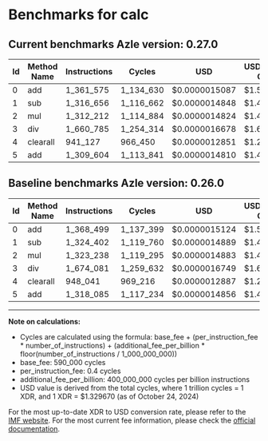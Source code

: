 # Benchmarks for calc

## Current benchmarks Azle version: 0.27.0

| Id  | Method Name | Instructions | Cycles    | USD           | USD/Million Calls | Change                             |
| --- | ----------- | ------------ | --------- | ------------- | ----------------- | ---------------------------------- |
| 0   | add         | 1_361_575    | 1_134_630 | $0.0000015087 | $1.50             | <font color="green">-6_924</font>  |
| 1   | sub         | 1_316_656    | 1_116_662 | $0.0000014848 | $1.48             | <font color="green">-7_746</font>  |
| 2   | mul         | 1_312_212    | 1_114_884 | $0.0000014824 | $1.48             | <font color="green">-11_026</font> |
| 3   | div         | 1_660_785    | 1_254_314 | $0.0000016678 | $1.66             | <font color="green">-13_296</font> |
| 4   | clearall    | 941_127      | 966_450   | $0.0000012851 | $1.28             | <font color="green">-6_914</font>  |
| 5   | add         | 1_309_604    | 1_113_841 | $0.0000014810 | $1.48             | <font color="green">-8_481</font>  |

## Baseline benchmarks Azle version: 0.26.0

| Id  | Method Name | Instructions | Cycles    | USD           | USD/Million Calls |
| --- | ----------- | ------------ | --------- | ------------- | ----------------- |
| 0   | add         | 1_368_499    | 1_137_399 | $0.0000015124 | $1.51             |
| 1   | sub         | 1_324_402    | 1_119_760 | $0.0000014889 | $1.48             |
| 2   | mul         | 1_323_238    | 1_119_295 | $0.0000014883 | $1.48             |
| 3   | div         | 1_674_081    | 1_259_632 | $0.0000016749 | $1.67             |
| 4   | clearall    | 948_041      | 969_216   | $0.0000012887 | $1.28             |
| 5   | add         | 1_318_085    | 1_117_234 | $0.0000014856 | $1.48             |

---

**Note on calculations:**

- Cycles are calculated using the formula: base_fee + (per_instruction_fee \* number_of_instructions) + (additional_fee_per_billion \* floor(number_of_instructions / 1_000_000_000))
- base_fee: 590_000 cycles
- per_instruction_fee: 0.4 cycles
- additional_fee_per_billion: 400_000_000 cycles per billion instructions
- USD value is derived from the total cycles, where 1 trillion cycles = 1 XDR, and 1 XDR = $1.329670 (as of October 24, 2024)

For the most up-to-date XDR to USD conversion rate, please refer to the [IMF website](https://www.imf.org/external/np/fin/data/rms_sdrv.aspx).
For the most current fee information, please check the [official documentation](https://internetcomputer.org/docs/current/developer-docs/gas-cost#execution).
